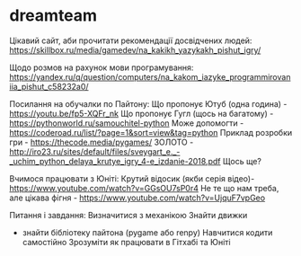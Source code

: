 # dreamteam
Цікавий сайт, аби прочитати рекомендації досвідчених людей: https://skillbox.ru/media/gamedev/na_kakikh_yazykakh_pishut_igry/

Щодо розмов на рахунок мови програмування: https://yandex.ru/q/question/computers/na_kakom_iazyke_programmirovaniia_pishut_c58232a0/

Посилання на обучалки по Пайтону: 
Що пропонує Ютуб (одна година) - https://youtu.be/fp5-XQFr_nk
Що пропонує Гугл (щось на багатому) - https://pythonworld.ru/samouchitel-python
Може допомогти - https://coderoad.ru/list/?page=1&sort=view&tag=python
Приклад розробки гри - https://thecode.media/pygames/
ЗОЛОТО - http://iro23.ru/sites/default/files/sveygart_e._-_uchim_python_delaya_krutye_igry_4-e_izdanie-2018.pdf
Щось ще?

Вчимося працювати з Юніті: 
Крутий відосик (якби серія відео)- https://www.youtube.com/watch?v=GGsOU7sP0r4
Не те що нам треба, але цікава фігня - https://www.youtube.com/watch?v=UjquF7vpGeo

Питання і завдання: 
Визначитися з механікою
Знайти движки 
- знайти бібліотеку пайтона (pygame або renpy)
Навчитися кодити самостійно 
Зрозуміти як працювати в Гітхабі та Юніті 


